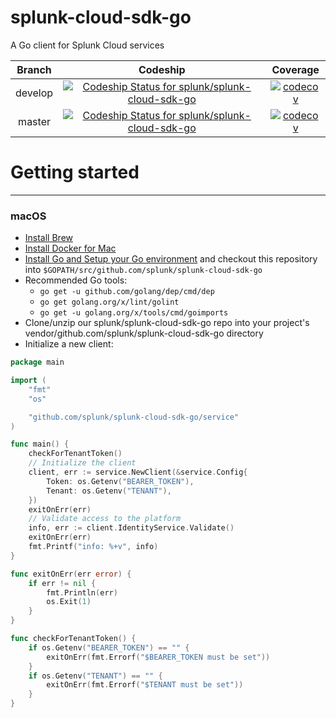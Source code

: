 # splunk-cloud-sdk-go
A Go client for Splunk Cloud services

| Branch | Codeship | Coverage |
|:------:|:--------:|:--------:|
| develop | [![Codeship Status for splunk/splunk-cloud-sdk-go](https://app.codeship.com/projects/d0ec9ea0-15c2-0136-e7ad-1a0f3e5cdd95/status?branch=develop)](https://app.codeship.com/projects/283638) | [![codecov](https://codecov.io/gh/splunk/splunk-cloud-sdk-go/branch/develop/graph/badge.svg?token=o4BjP93wQt)](https://codecov.io/gh/splunk/splunk-cloud-sdk-go/branch/develop) |
| master | [![Codeship Status for splunk/splunk-cloud-sdk-go](https://app.codeship.com/projects/d0ec9ea0-15c2-0136-e7ad-1a0f3e5cdd95/status?branch=master)](https://app.codeship.com/projects/283638) | [![codecov](https://codecov.io/gh/splunk/splunk-cloud-sdk-go/branch/master/graph/badge.svg?token=o4BjP93wQt)](https://codecov.io/gh/splunk/splunk-cloud-sdk-go/branch/master) |


# Getting started
---
### macOS
* [Install Brew](https://brew.sh/)
* [Install Docker for Mac](https://docs.docker.com/docker-for-mac/install/)
* [Install Go and Setup your Go environment](https://golang.org/doc/install) and checkout this repository into `$GOPATH/src/github.com/splunk/splunk-cloud-sdk-go`
* Recommended Go tools:
  * `go get -u github.com/golang/dep/cmd/dep`
  * `go get golang.org/x/lint/golint`
  * `go get -u golang.org/x/tools/cmd/goimports`
* Clone/unzip our splunk/splunk-cloud-sdk-go repo into your project's vendor/github.com/splunk/splunk-cloud-sdk-go directory
* Initialize a new client:

```go
package main

import (
	"fmt"
	"os"

	"github.com/splunk/splunk-cloud-sdk-go/service"
)

func main() {
	checkForTenantToken()
	// Initialize the client
	client, err := service.NewClient(&service.Config{
		Token: os.Getenv("BEARER_TOKEN"),
		Tenant: os.Getenv("TENANT"),
	})
	exitOnErr(err)
	// Validate access to the platform
	info, err := client.IdentityService.Validate()
	exitOnErr(err)
	fmt.Printf("info: %+v", info)
}

func exitOnErr(err error) {
	if err != nil {
		fmt.Println(err)
		os.Exit(1)
	}
}

func checkForTenantToken() {
	if os.Getenv("BEARER_TOKEN") == "" {
		exitOnErr(fmt.Errorf("$BEARER_TOKEN must be set"))
	}
	if os.Getenv("TENANT") == "" {
		exitOnErr(fmt.Errorf("$TENANT must be set"))
	}
}
```
